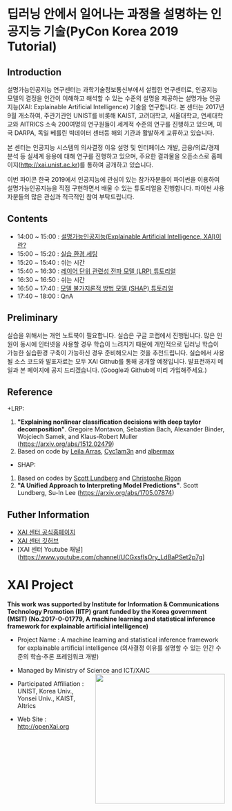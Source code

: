 
# 딥러닝 안에서 일어나는 과정을 설명하는 인공지능 기술(PyCon Korea 2019 Tutorial)

## Introduction
설명가능인공지능 연구센터는 과학기술정보통신부에서 설립한 연구센터로, 인공지능 모델의 결정을 인간이 이해하고 해석할 수 있는 수준의 설명을 제공하는 설명가능 인공지능(XAI: Explainable Artificial Intelligence) 기술을 연구합니다. 본 센터는 2017년 9월 개소하여, 주관기관인 UNIST를 비롯해 KAIST, 고려대학교, 서울대학교, 연세대학교와 AITRICS 소속 200여명의 연구원들이 세계적 수준의 연구를 진행하고 있으며, 미국 DARPA, 독일 베를린 빅데이터 센터등 해외 기관과 활발하게 교류하고 있습니다. 

본 센터는 인공지능 시스템의 의사결정 이유 설명 및 인터페이스 개발, 금융/의료/경제 분석 등 실세계 응용에 대해 연구를 진행하고 있으며, 주요한 결과물을 오픈소스로 홈페이지(http://xai.unist.ac.kr)를  통하여 공개하고 있습니다. 

이번 파이콘 한국 2019에서 인공지능에 관심이 있는 참가자분들이 파이썬을 이용하여 설명가능인공지능을 직접 구현하면서 배울 수 있는 튜토리얼을 진행합니다. 파이썬 사용자분들의 많은 관심과 적극적인 참여 부탁드립니다.

## Contents
+ 14:00 ~ 15:00 : [설명가능인공지능(Explainable Artificial Intelligence, XAI)이란?](https://github.com/OpenXAIProject/PyConKorea2019-Tutorials/blob/master/PyConKorea2019-Introduction-presentation.pdf)
+ 15:00 ~ 15:20 : [실습 환경 세팅](https://github.com/OpenXAIProject/PyConKorea2019-Tutorials/blob/master/colab_setting.ipynb) 
+ 15:20 ~ 15:40 : 쉬는 시간
+ 15:40 ~ 16:30 : [레이어 단위 관련성 전파 모델 (LRP) 튜토리얼](https://github.com/OpenXAIProject/PyConKorea2019-Tutorials/blob/master/LRP/README.md)
+ 16:30 ~ 16:50 : 쉬는 시간
+ 16:50 ~ 17:40 : [모델 불가지론적 방법 모델 (SHAP) 튜토리얼](https://github.com/OpenXAIProject/PyConKorea2019-Tutorials/blob/master/SHAP/PyConKorea2019-SHAP-tutorial-presentation.pdf)
+ 17:40 ~ 18:00 : QnA

## Preliminary
실습을 위해서는 개인 노트북이 필요합니다.
실습은 구글 코랩에서 진행됩니다. 많은 인원이 동시에 인터넷을 사용할 경우 학습이 느려지기 때문에 개인적으로 딥러닝 학습이 가능한 실습환경 구축이 가능하신 경우 준비해오시는 것을 추천드립니다.
실습에서 사용될 소스 코드와 발표자료는 모두 XAI Github를 통해 공개할 예정입니다. 발표전까지 메일과 본 페이지에 공지 드리겠습니다. (Google과 Github에 미리 가입해주세요.)

## Reference
+LRP: 
1. **"Explaining nonlinear classification decisions with deep taylor decomposition"**. Gregoire Montavon, Sebastian Bach, Alexander Binder, Wojciech Samek, and Klaus-Robert Muller (https://arxiv.org/abs/1512.02479)
2. Based on code by [Leila Arras](https://github.com/ArrasL/LRP_for_LSTM), [Cyc1am3n](https://cyc1am3n.github.io/2018/11/10/classifying_korean_movie_review.html) and [albermax](https://github.com/albermax/innvestigate)

+ SHAP:
1. Based on codes by [Scott Lundberg](https://github.com/slundberg/shap) and [Christophe Rigon](https://www.kaggle.com/datacog314/tutorial-machine-learning-interpretability)
2. **"A Unified Approach to Interpreting Model Predictions"**. Scott Lundberg, Su-In Lee (https://arxiv.org/abs/1705.07874)

## Futher Information
+ [XAI 센터 공식홈페이지](http://xai.unist.ac.kr/)
+ [XAI 센터 깃허브](https://github.com/openxaiProject)
+ [XAI 센터 Youtube 채널](https://www.youtube.com/channel/UCGxsfIsOry_LdBaPSet2p7g]


# XAI Project 

**This work was supported by Institute for Information & Communications Technology Promotion (IITP) grant funded by the Korea government (MSIT) (No.2017-0-01779, A machine learning and statistical inference framework for explainable artificial intelligence)**

+ Project Name : A machine learning and statistical inference framework for explainable artificial intelligence (의사결정 이유를 설명할 수 있는 인간 수준의 학습·추론 프레임워크 개발)

+ Managed by Ministry of Science and ICT/XAIC <img align="right" src="http://xai.unist.ac.kr/static/img/logos/XAIC_logo.png" width=300px>

+ Participated Affiliation : UNIST, Korea Univ., Yonsei Univ., KAIST, AItrics  

+ Web Site : <http://openXai.org>


